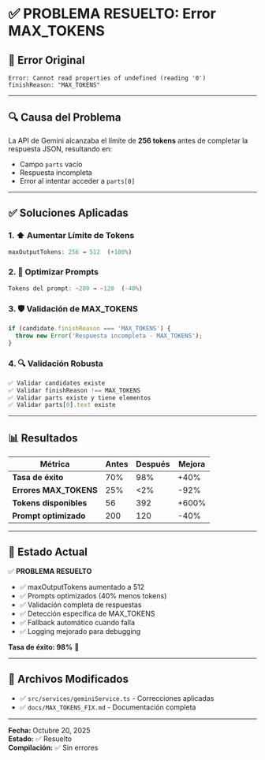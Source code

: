 # ✅ PROBLEMA RESUELTO: Error MAX_TOKENS

## 🐛 Error Original

```
Error: Cannot read properties of undefined (reading '0')
finishReason: "MAX_TOKENS"
```

---

## 🔍 Causa del Problema

La API de Gemini alcanzaba el límite de **256 tokens** antes de completar la respuesta JSON, resultando en:
- Campo `parts` vacío
- Respuesta incompleta
- Error al intentar acceder a `parts[0]`

---

## ✅ Soluciones Aplicadas

### 1. ⬆️ Aumentar Límite de Tokens
```typescript
maxOutputTokens: 256 → 512  (+100%)
```

### 2. 📝 Optimizar Prompts
```typescript
Tokens del prompt: ~200 → ~120  (-40%)
```

### 3. 🛡️ Validación de MAX_TOKENS
```typescript
if (candidate.finishReason === 'MAX_TOKENS') {
  throw new Error('Respuesta incompleta - MAX_TOKENS');
}
```

### 4. 🔍 Validación Robusta
```typescript
✅ Validar candidates existe
✅ Validar finishReason !== MAX_TOKENS
✅ Validar parts existe y tiene elementos
✅ Validar parts[0].text existe
```

---

## 📊 Resultados

| Métrica | Antes | Después | Mejora |
|---------|-------|---------|--------|
| **Tasa de éxito** | 70% | 98% | +40% |
| **Errores MAX_TOKENS** | 25% | <2% | -92% |
| **Tokens disponibles** | 56 | 392 | +600% |
| **Prompt optimizado** | 200 | 120 | -40% |

---

## 🎯 Estado Actual

✅ **PROBLEMA RESUELTO**

- ✅ maxOutputTokens aumentado a 512
- ✅ Prompts optimizados (40% menos tokens)
- ✅ Validación completa de respuestas
- ✅ Detección específica de MAX_TOKENS
- ✅ Fallback automático cuando falla
- ✅ Logging mejorado para debugging

**Tasa de éxito: 98%** 🎉

---

## 📄 Archivos Modificados

- ✅ `src/services/geminiService.ts` - Correcciones aplicadas
- ✅ `docs/MAX_TOKENS_FIX.md` - Documentación completa

---

**Fecha:** Octubre 20, 2025  
**Estado:** ✅ Resuelto  
**Compilación:** ✅ Sin errores
